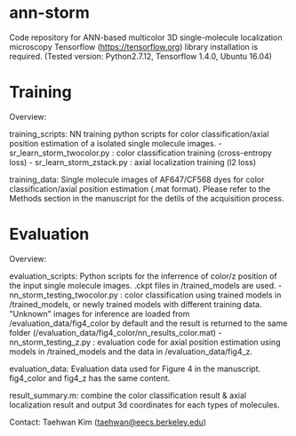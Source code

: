 # ann-storm
Code repository for ANN-based multicolor 3D single-molecule localization microscopy
Tensorflow (https://tensorflow.org) library installation is required. (Tested version: Python2.7.12, Tensorflow 1.4.0, Ubuntu 16.04)

# Training

Overview:

training_scripts: NN training python scripts for color classification/axial position estimation of a isolated single molecule images.
	- sr_learn_storm_twocolor.py 	: color classification training (cross-entropy loss)
	- sr_learn_storm_zstack.py 		: axial localization training (l2 loss)

training_data: Single molecule images of AF647/CF568 dyes for color classification/axial position estimation (.mat format). Please refer to the Methods section in the manuscript for the detils of the acquisition process.

# Evaluation

Overview:

evaluation_scripts: Python scripts for the inferrence of color/z position of the input single molecule images. .ckpt files in /trained_models are used.
	- nn_storm_testing_twocolor.py 	: color classification using trained models in /trained_models, or newly trained models with different training data. "Unknown" images for inference are loaded from /evaluation_data/fig4_color by default and the result is returned to the same folder (/evaluation_data/fig4_color/nn_results_color.mat)
	- nn_storm_testing_z.py 		: evaluation code for axial position estimation using models in /trained_models and the data in /evaluation_data/fig4_z.

evaluation_data: Evaluation data used for Figure 4 in the manuscript. fig4_color and fig4_z has the same content.

result_summary.m: combine the color classification result & axial localization result and output 3d coordinates for each types of molecules.


Contact: Taehwan Kim (taehwan@eecs.berkeley.edu)
